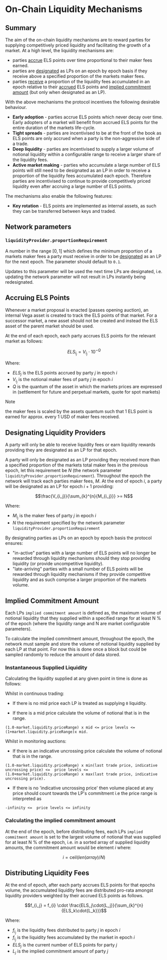 # On-Chain Liquidity Mechanisms

## Summary

The aim of the on-chain liquidity mechanisms are to reward parties for supplying competitively priced liquidity and facilitating the growth of a market. At a high level, the liquidity mechanisms are:

- parties [accrue](#accruing-els-points) ELS points over time proportional to their maker fees earned.
- parties are [designated](#designating-liquidity-providers) as LPs on an epoch by epoch basis if they receive above a specified proportion of the markets maker fees.
- parties [receive](#distributing-liquidity-fees) a proportion of the liquidity fees accumulated in an epoch relative to their [accrued](#accruing-els-points) ELS points and [implied commitment amount](#implied-commitment-amount) (but only when designated as an LP).

With the above mechanisms the protocol incentives the following desirable behaviour.

- **Early adoption** - parties accrue ELS points which never decay over time. Early adopters of a market will benefit from accrued ELS points for the entire duration of the markets life-cycle.
- **Tight spreads** - parties are incentivised to be at the front of the book as ELS points are only accrued when a party is the non-aggressive side of a trade.
- **Deep liquidity** - parties are incentivised to supply a larger volume of notional liquidity within a configurable range to receive a larger share of the liquidity fees.
- **Active market making** - parties who accumulate a large number of ELS points will still need to be designated as an LP in order to receive a proportion of the liquidity fees accumulated each epoch. Therefore parties are incentivised to continue to provide competitively priced liquidity even after accruing a large number of ELS points.

The mechanisms also enable the following features:

- **Key rotation** - ELS points are implemented as internal assets, as such they can be transferred between keys and traded.

## Network parameters

### `liquidityProvider.proportionRequirement`

A number in the range $[0, 1]$ which defines the minimum proportion of a markets maker fees a party must receive in order to be [designated](#designating-liquidity-providers) as an LP for the next epoch. The parameter should default to `0.1`.

Updates to this parameter will be used the next time LPs are designated, i.e. updating the network parameter will not result in LPs instantly being redesignated.

## Accruing ELS Points

Whenever a market proposal is enacted (passes opening auction), an internal Vega asset is created to track the ELS points of that market. For a successor market, a new asset should not be created and instead the ELS asset of the parent market should be used.

At the end of each epoch, each party accrues ELS points for the relevant market as follows:

$$ELS_{i_j} = V_{i_j} \cdot 10^{-Q}$$

Where:

- $ELS_{j}$ is the ELS points accrued by party $j$ in epoch $i$
- $V_{i_j}$ is the notional maker fees of party $j$ in epoch $i$
- $Q$ is the quantum of the asset in which the markets prices are expressed in (settlement for future and perpetual markets, quote for spot markets) 

> [!NOTE]
> the maker fees is scaled by the assets quantum such that 1 ELS point is earned for approx. every 1 USD of maker fees received.

## Designating Liquidity Providers

A party will only be able to receive liquidity fees or earn liquidity rewards providing they are designated as an LP for that epoch.

A party will only be designated as an LP providing they received more than a specified proportion of the markets total maker fees in the previous epoch, let this requirement be $N$ (the network parameter `liquidityProvider.proportionRequirement`). Throughout the epoch the network will track each parties maker fees, $M$.  At the end of epoch $i$, a party will be designated as an LP for epoch $i+1$ providing:

$$\frac{V_{i_j}}{\sum_{k}^{n}{M_{i_j}}} >= N$$

Where:

- $M_{i_j}$ is the maker fees of party ${j}$ in epoch ${i}$
- $N$ the requirement specified by the network parameter `liquidityProvider.proportionRequirement` 

By designating parties as LPs on an epoch by epoch basis the protocol ensures:

- "in-active" parties with a large number of ELS points will no longer be rewarded through liquidity mechanisms should they stop providing liquidity (or provide uncompetitive liquidity).
- "late-arriving" parties with a small number of ELS points will be rewarded through liquidity mechanisms if they provide competitive liquidity and as such comprise a larger proportion of the markets volume.


## Implied Commitment Amount

Each LPs `implied commitment amount` is defined as, the maximum volume of notional liquidity that they supplied within a specified range for at least N % of the epoch (where the liquidity range and N are market configurable parameters).

To calculate the implied commitment amount, throughout the epoch, the network must sample and store the volume of notional liquidity supplied by each LP at that point. For now this is done once a block but could be sampled randomly to reduce the amount of data stored.

### Instantaneous Supplied Liquidity

Calculating the liquidity supplied at any given point in time is done as follows:

Whilst in continuous trading:

- If there is no mid price each LP is treated as supplying `0` liquidity.

- If there is a mid price calculate the volume of notional that is in the range.

```text
(1.0-market.liquidity.priceRange) x mid <= price levels <= (1+market.liquidity.priceRange)x mid.
```

Whilst in monitoring auctions:

- If there is an indicative uncrossing price calculate the volume of notional that is in the range.

```text
(1.0-market.liquidity.priceRange) x min(last trade price, indicative uncrossing price) <=  price levels <= (1.0+market.liquidity.priceRange) x max(last trade price, indicative uncrossing price).
```

- If there is no 'indicative uncrossing price' then volume placed at any price should count towards the LP's commitment i.e the price range is interpreted as

```text
-infinity <=  price levels <= infinity
```

### Calculating the implied commitment amount

At the end of the epoch, before distributing fees, each LPs `implied commitment amount` is set to the largest volume of notional that was supplied for at least N % of the epoch, i.e. in a sorted array of supplied liquidity amounts, the commitment amount would be element $i$ where:

$$i= \text{ceil}(len(array)/N)$$


## Distributing Liquidity Fees

At the end of epoch, after each party accrues ELS points for that epochs volume, the accumulated liquidity fees are distributed pro-rata amongst liquidity providers weighted by their accrued ELS points as follows.

$$f_{i_j} = f_{i} \cdot \frac{ELS_j\cdot{L_j}}{\sum_{k}^{n}{ELS_k\cdot{L_k}}}$$

Where:

- $f_{i_j}$ is the liquidity fees distributed to party $j$ in epoch $i$
- $f_{i_j}$ is the liquidity fees accumulated by the market in epoch $i$
- $ELS_j$ is the current number of ELS points for party $j$
- $L_j$ is the implied commitment amount of party $j$
